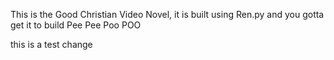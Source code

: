 This is the Good Christian Video Novel, it is built using Ren.py and you gotta get it to build
Pee Pee Poo POO


this is a test change


